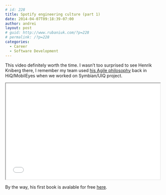 ```yaml
---
# id: 228
title: Spotify engineering culture (part 1)
date: 2014-04-07T09:18:39-07:00
author: andrei
layout: post
# guid: http://www.rubaniuk.com/?p=228
# permalink: /?p=228
categories:
  - Career
  - Software Development
---
```

This video definitely worth the time. I wasn&#8217;t too surprised to see Henrik Kniberg there, I remember my team used <a title="Scrum and XP from the Trenches" href="http://www.amazon.com/Scrum-Trenches-Enterprise-Software-Development/dp/1430322640/ref=la_B007AK6OT4_1_3?s=books&ie=UTF8&qid=1396651757&sr=1-3" target="_blank">his Agile philosophy</a> back in HiQ/MobilEyes when we worked on Symbian/UIQ project.

<iframe src="//player.vimeo.com/video/85490944" height="312" width="500" allowfullscreen=""></iframe>


By the way, his first book is avalable for free <a title="Scrum and XP from the Trenches" href="http://www.infoq.com/minibooks/scrum-xp-from-the-trenches" target="_blank">here</a>.